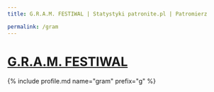 ```yaml
---
title: G.R.A.M. FESTIWAL | Statystyki patronite.pl | Patromierz

permalink: /gram
---
```


# [G.R.A.M. FESTIWAL](https://patronite.pl/gram)

{% include profile.md name="gram" prefix="g" %}
